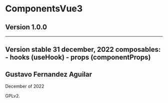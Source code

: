 # ComponentsVue3
## Version 1.0.0

---
Version stable 31 december, 2022
composables: 
    - hooks (useHook)
    - props (componentProps)
---

## Gustavo Fernandez Aguilar

December of 2022

GPLv2.